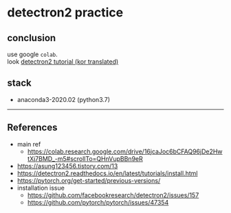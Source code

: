 # detectron2 practice

## conclusion

use google `colab`.  
look [detectron2 tutorial (kor translated)](https://colab.research.google.com/github/visionNoob/detectron2_aihub_tutorial/blob/master/Detectron2_Tutorial_(kor_ver).ipynb)

## stack

- anaconda3-2020.02 (python3.7)

---

## References

- main ref
  - https://colab.research.google.com/drive/16jcaJoc6bCFAQ96jDe2HwtXj7BMD_-m5#scrollTo=QHnVupBBn9eR
- https://asung123456.tistory.com/13
- https://detectron2.readthedocs.io/en/latest/tutorials/install.html
- https://pytorch.org/get-started/previous-versions/
- installation issue
  - https://github.com/facebookresearch/detectron2/issues/157
  - https://github.com/pytorch/pytorch/issues/47354
